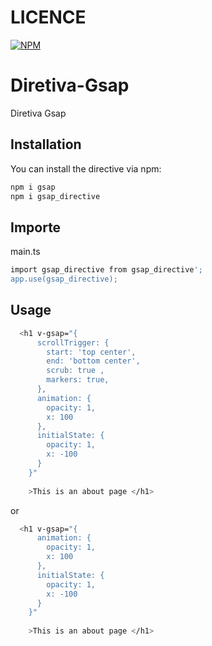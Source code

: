 # LICENCE

[![NPM](https://img.shields.io/npm/l/react)](https://github.com/fariaotavio12/Diretiva-Gsap/blob/main/LICENSE)

# Diretiva-Gsap
Diretiva Gsap

## Installation

You can install the directive via npm:

```bash
npm i gsap
npm i gsap_directive
```


## Importe

main.ts
```bash
import gsap_directive from gsap_directive';
app.use(gsap_directive);
```


## Usage

```bash
  <h1 v-gsap="{ 
      scrollTrigger: { 
        start: 'top center', 
        end: 'bottom center', 
        scrub: true ,
        markers: true,
      }, 
      animation: { 
        opacity: 1, 
        x: 100 
      }, 
      initialState: { 
        opacity: 1, 
        x: -100 
      } 
    }"
  
    >This is an about page </h1>

````

or 


```bash
  <h1 v-gsap="{ 
      animation: { 
        opacity: 1, 
        x: 100 
      }, 
      initialState: { 
        opacity: 1, 
        x: -100 
      } 
    }"
  
    >This is an about page </h1>

````
